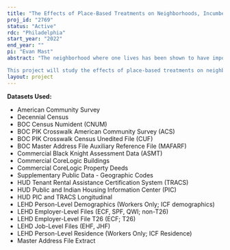 ```yaml
---
title: "The Effects of Place-Based Treatments on Neighborhoods, Incumbent Residents, and In-Migration"
proj_id: "2769"
status: "Active"
rdc: "Philadelphia"
start_year: "2022"
end_year: ""
pi: "Evan Mast"
abstract: "The neighborhood where one lives has been shown to have important impact on adults' and children's outcomes. And while much research has studied the impacts of neighborhood-level (place-based) treatments such as Empowerment Zones, housing demand shocks, or recession shocks on aggregate neighborhood outcomes, data limitations have made it difficult to study how these treatments affect incumbent neighborhood residents (Neumark and Simpson 2015). Yet answering this question is crucial to understanding the distributional consequences of these treatments and, for certain treatments, the effectiveness of potential policy responses. For example, the distributional consequences of a neighborhood-level treatment are very different if it improves aggregate labor market outcomes by improving employment and incomes of incumbent residents---particularly in low-income neighborhoods---or if it improves aggregate outcomes through displacement of incumbents and selective in-migration of employed, higher-income residents. Similarly, understanding the extent to which incumbent labor market improvements in a neighborhood might be offset by rising rents for incumbents (through rising in-migration) are also important for understanding the distributional consequences of place-based treatments.	

This project will study the effects of place-based treatments on neighborhoods, incumbent residents, and in-migration by leveraging unique features of the LEHD and Census Bureau data sets such as the Decennial Censuses, American Community Surveys (ACS), and Master Address File-Auxiliary Reference File (MAFARF). Combining these data sets will provide detailed residential location information for millions of individuals; important outcomes such as employment and income, rents, and house values; and detailed demographic characteristics such as education levels. More specifically, the LEHD will provide longitudinal labor market outcomes for a much larger sample of individuals than is available in Census Bureau sources, which will be important for obtaining sufficiently precise estimates of spatial treatments and help with identification, for example through the inclusion of individual fixed effects in regression models."
layout: project
---
```


**Datasets Used:**

  - American Community Survey 
  - Decennial Census 
  - BOC Census Numident (CNUM) 
  - BOC PIK Crosswalk American Community Survey (ACS) 
  - BOC PIK Crosswalk Census Unedited File (CUF) 
  - BOC Master Address File Auxiliary Reference File (MAFARF) 
  - Commercial Black Knight Assessment Data (ASMT) 
  - Commercial CoreLogic Buildings 
  - Commercial CoreLogic Property Deeds 
  - Supplementary Public Data - Geographic Codes 
  - HUD Tenant Rental Assistance Certification System (TRACS) 
  - HUD Public and Indian Housing Information Center (PIC) 
  - HUD PIC and TRACS Longitudinal 
  - LEHD Person-Level Demographics (Workers Only; ICF demographics) 
  - LEHD Employer-Level Files (ECF, SPF, QWI; non-T26) 
  - LEHD Employer-Level File T26 (ECF; T26) 
  - LEHD Job-Level Files (EHF, JHF) 
  - LEHD Person-Level Residence (Workers Only; ICF Residence) 
  - Master Address File Extract 

